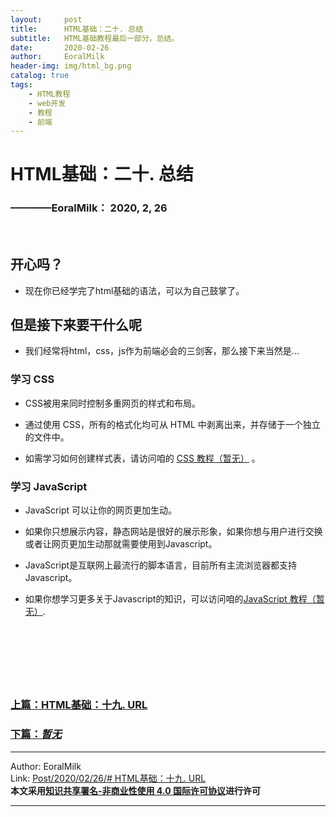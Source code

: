 ```yaml
---
layout:     post                    
title:      HTML基础：二十. 总结    
subtitle:   HTML基础教程最后一部分，总结。
date:       2020-02-26           
author:     EoralMilk             
header-img: img/html_bg.png    
catalog: true                    
tags:        
    - HTML教程
    - web开发
    - 教程
    - 前端
---
```



# HTML基础：二十. 总结
### ————EoralMilk： 2020, 2, 26
<br/>

## 开心吗？

- 现在你已经学完了html基础的语法，可以为自己鼓掌了。

## 但是接下来要干什么呢

- 我们经常将html，css，js作为前端必会的三剑客，那么接下来当然是...

### 学习 CSS

- CSS被用来同时控制多重网页的样式和布局。

- 通过使用 CSS，所有的格式化均可从 HTML 中剥离出来，并存储于一个独立的文件中。

- 如需学习如何创建样式表，请访问咱的 [CSS 教程（暂无）]() 。

### 学习 JavaScript

- JavaScript 可以让你的网页更加生动。

- 如果你只想展示内容，静态网站是很好的展示形象，如果你想与用户进行交换或者让网页更加生动那就需要使用到Javascript。

- JavaScript是互联网上最流行的脚本语言，目前所有主流浏览器都支持Javascript。

- 如果你想学习更多关于Javascript的知识，可以访问咱的[JavaScript 教程（暂无）]().




<br/><br/><br/>
---  

### [上篇：HTML基础：十九. URL]()

### [下篇：***暂无***]()


---  

Author: EoralMilk  
Link: [Post/2020/02/26/# HTML基础：十九. URL](https://eoralmilk.github.io/2020/02/25/HTML%E5%9F%BA%E7%A1%80-%E5%8D%81%E4%B8%83/)   
**本文采用[知识共享署名-非商业性使用 4.0 国际许可协议](https://creativecommons.org/licenses/by-nc-sa/4.0/)进行许可**  

---